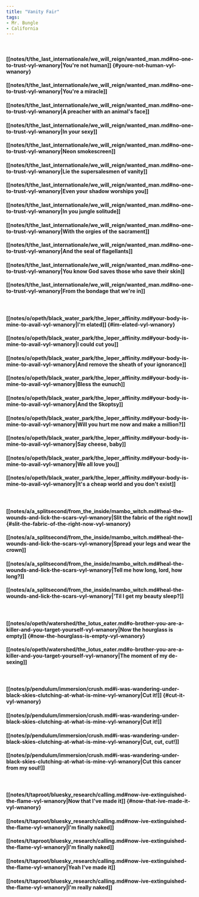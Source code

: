 ```yaml
---
title: "Vanity Fair"
tags:
- Mr. Bungle
- California
---
```

&nbsp;
#### [[notes/t/the_last_internationale/we_will_reign/wanted_man.md#no-one-to-trust-vyl-wnanory|You're not human]] {#youre-not-human-vyl-wnanory}
#### [[notes/t/the_last_internationale/we_will_reign/wanted_man.md#no-one-to-trust-vyl-wnanory|You're a miracle]]
#### [[notes/t/the_last_internationale/we_will_reign/wanted_man.md#no-one-to-trust-vyl-wnanory|A preacher with an animal's face]]
#### [[notes/t/the_last_internationale/we_will_reign/wanted_man.md#no-one-to-trust-vyl-wnanory|In your sexy]]
#### [[notes/t/the_last_internationale/we_will_reign/wanted_man.md#no-one-to-trust-vyl-wnanory|Neon smokescreen]]
#### [[notes/t/the_last_internationale/we_will_reign/wanted_man.md#no-one-to-trust-vyl-wnanory|Lie the supersalesmen of vanity]]
#### [[notes/t/the_last_internationale/we_will_reign/wanted_man.md#no-one-to-trust-vyl-wnanory|Even your shadow worships you]]
#### [[notes/t/the_last_internationale/we_will_reign/wanted_man.md#no-one-to-trust-vyl-wnanory|In you jungle solitude]]
#### [[notes/t/the_last_internationale/we_will_reign/wanted_man.md#no-one-to-trust-vyl-wnanory|With the orgies of the sacrament]]
#### [[notes/t/the_last_internationale/we_will_reign/wanted_man.md#no-one-to-trust-vyl-wnanory|And the seal of flagellants]]
#### [[notes/t/the_last_internationale/we_will_reign/wanted_man.md#no-one-to-trust-vyl-wnanory|You know God saves those who save their skin]]
#### [[notes/t/the_last_internationale/we_will_reign/wanted_man.md#no-one-to-trust-vyl-wnanory|From the bondage that we're in]]
&nbsp;
#### [[notes/o/opeth/black_water_park/the_leper_affinity.md#your-body-is-mine-to-avail-vyl-wnanory|I'm elated]] {#im-elated-vyl-wnanory}
#### [[notes/o/opeth/black_water_park/the_leper_affinity.md#your-body-is-mine-to-avail-vyl-wnanory|I could cut you]]
#### [[notes/o/opeth/black_water_park/the_leper_affinity.md#your-body-is-mine-to-avail-vyl-wnanory|And remove the sheath of your ignorance]]
#### [[notes/o/opeth/black_water_park/the_leper_affinity.md#your-body-is-mine-to-avail-vyl-wnanory|Bless the eunuch]]
#### [[notes/o/opeth/black_water_park/the_leper_affinity.md#your-body-is-mine-to-avail-vyl-wnanory|And the Skoptsy]]
#### [[notes/o/opeth/black_water_park/the_leper_affinity.md#your-body-is-mine-to-avail-vyl-wnanory|Will you hurt me now and make a million?]]
#### [[notes/o/opeth/black_water_park/the_leper_affinity.md#your-body-is-mine-to-avail-vyl-wnanory|Say cheese, baby]]
#### [[notes/o/opeth/black_water_park/the_leper_affinity.md#your-body-is-mine-to-avail-vyl-wnanory|We all love you]]
#### [[notes/o/opeth/black_water_park/the_leper_affinity.md#your-body-is-mine-to-avail-vyl-wnanory|It's a cheap world and you don't exist]]
&nbsp;
#### [[notes/a/a_splitsecond/from_the_inside/mambo_witch.md#heal-the-wounds-and-lick-the-scars-vyl-wnanory|Slit the fabric of the right now]] {#slit-the-fabric-of-the-right-now-vyl-wnanory}
#### [[notes/a/a_splitsecond/from_the_inside/mambo_witch.md#heal-the-wounds-and-lick-the-scars-vyl-wnanory|Spread your legs and wear the crown]]
#### [[notes/a/a_splitsecond/from_the_inside/mambo_witch.md#heal-the-wounds-and-lick-the-scars-vyl-wnanory|Tell me how long, lord, how long?]]
#### [[notes/a/a_splitsecond/from_the_inside/mambo_witch.md#heal-the-wounds-and-lick-the-scars-vyl-wnanory|'Til I get my beauty sleep?]]
&nbsp;
#### [[notes/o/opeth/watershed/the_lotus_eater.md#o-brother-you-are-a-killer-and-you-target-yourself-vyl-wnanory|Now the hourglass is empty]] {#now-the-hourglass-is-empty-vyl-wnanory}
#### [[notes/o/opeth/watershed/the_lotus_eater.md#o-brother-you-are-a-killer-and-you-target-yourself-vyl-wnanory|The moment of my de-sexing]]
&nbsp;
#### [[notes/p/pendulum/immersion/crush.md#i-was-wandering-under-black-skies-clutching-at-what-is-mine-vyl-wnanory|Cut it!]] {#cut-it-vyl-wnanory}
#### [[notes/p/pendulum/immersion/crush.md#i-was-wandering-under-black-skies-clutching-at-what-is-mine-vyl-wnanory|Cut it!]]
#### [[notes/p/pendulum/immersion/crush.md#i-was-wandering-under-black-skies-clutching-at-what-is-mine-vyl-wnanory|Cut, cut, cut!]]
#### [[notes/p/pendulum/immersion/crush.md#i-was-wandering-under-black-skies-clutching-at-what-is-mine-vyl-wnanory|Cut this cancer from my soul!]]
&nbsp;
#### [[notes/t/taproot/bluesky_research/calling.md#now-ive-extinguished-the-flame-vyl-wnanory|Now that I've made it]] {#now-that-ive-made-it-vyl-wnanory}
#### [[notes/t/taproot/bluesky_research/calling.md#now-ive-extinguished-the-flame-vyl-wnanory|I'm finally naked]]
#### [[notes/t/taproot/bluesky_research/calling.md#now-ive-extinguished-the-flame-vyl-wnanory|I'm finally naked]]
#### [[notes/t/taproot/bluesky_research/calling.md#now-ive-extinguished-the-flame-vyl-wnanory|Yeah I've made it]]
#### [[notes/t/taproot/bluesky_research/calling.md#now-ive-extinguished-the-flame-vyl-wnanory|I'm really naked]]
